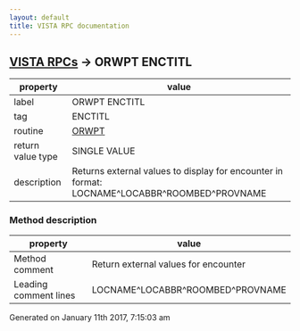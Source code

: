 ```yaml
---
layout: default
title: VISTA RPC documentation
---
```




## [VISTA RPCs](TableOfContent.md) &#8594; ORWPT ENCTITL 

 property | value 
--- | --- 
 label | ORWPT ENCTITL
 tag | ENCTITL
 routine | [ORWPT](http://code.osehra.org/dox/Routine_ORWPT_source.html)
 return value type | SINGLE VALUE
 description | Returns external values to display for encounter in format:     LOCNAME^LOCABBR^ROOMBED^PROVNAME


### Method description

 property | value 
--- | --- 
 Method comment | Return external values for encounter
 Leading comment lines | LOCNAME^LOCABBR^ROOMBED^PROVNAME




 Generated on January 11th 2017, 7:15:03 am